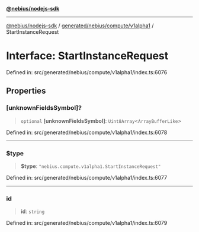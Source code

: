 [**@nebius/nodejs-sdk**](../../../../../README.md)

***

[@nebius/nodejs-sdk](../../../../../README.md) / [generated/nebius/compute/v1alpha1](../README.md) / StartInstanceRequest

# Interface: StartInstanceRequest

Defined in: src/generated/nebius/compute/v1alpha1/index.ts:6076

## Properties

### \[unknownFieldsSymbol\]?

> `optional` **\[unknownFieldsSymbol\]**: `Uint8Array`\<`ArrayBufferLike`\>

Defined in: src/generated/nebius/compute/v1alpha1/index.ts:6078

***

### $type

> **$type**: `"nebius.compute.v1alpha1.StartInstanceRequest"`

Defined in: src/generated/nebius/compute/v1alpha1/index.ts:6077

***

### id

> **id**: `string`

Defined in: src/generated/nebius/compute/v1alpha1/index.ts:6079
